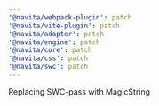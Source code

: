 ```yaml
---
'@navita/webpack-plugin': patch
'@navita/vite-plugin': patch
'@navita/adapter': patch
'@navita/engine': patch
'@navita/core': patch
'@navita/css': patch
'@navita/swc': patch
---
```


Replacing SWC-pass with MagicString
